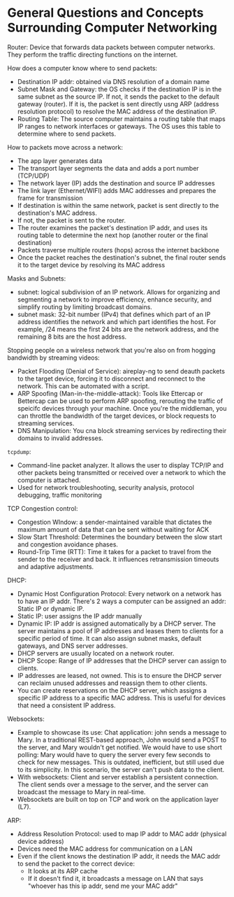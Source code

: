 # General Questions and Concepts Surrounding Computer Networking
Router: Device that forwards data packets between computer networks. They perform the traffic directing functions on the internet. 

How does a computer know where to send packets:
- Destination IP addr: obtained via DNS resolution of a domain name
- Subnet Mask and Gateway: the OS checks if the destination IP is in the same subnet as the source IP. If not, it sends the packet to the default gateway (router). If it is, the packet is sent directly usng ARP (address resolution protocol) to resolve the MAC address of the destination IP.
- Routing Table: The source computer maintains a routing table that maps IP ranges to network interfaces or gateways. The OS uses this table to determine where to send packets.

How to packets move across a network:
- The app layer generates data
- The transport layer segments the data and adds a port number (TCP/UDP)
- The network layer (IP) adds the destination and source IP addresses
- The link layer (Ethernet/WIFI) adds MAC addresses and prepares the frame for transmission
- If destination is within the same network, packet is sent directly to the destination's MAC address.
- If not, the packet is sent to the router.
- The router examines the packet's destination IP addr, and uses its routing table to determine the next hop (another router or the final destination)
- Packets traverse multiple routers (hops) across the internet backbone
- Once the packet reaches the destination's subnet, the final router sends it to the target device by resolving its MAC address

Masks and Subnets:
- subnet: logical subdivision of an IP network. Allows for organizing and segmenting a network to improve efficiency, enhance security, and simplify routing by limiting broadcast domains.
- subnet mask: 32-bit number (IPv4) that defines which part of an IP address identifies the network and which part identifies the host. For example, /24 means the first 24 bits are the network address, and the remaining 8 bits are the host address.

Stopping people on a wireless network that you're also on from hogging bandwidth by streaming videos:
- Packet Flooding (Denial of Service): aireplay-ng to send deauth packets to the target device, forcing it to disconnect and reconnect to the network. This can be automated with a script.
- ARP Spoofing (Man-in-the-middle-attack): Tools like Ettercap or Bettercap can be used to perform ARP spoofing, rerouting the traffic of speicifc devices through your machine. Once you're the middleman, you can throttle the bandwidth of the target devices, or block requests to streaming services.
- DNS Manipulation: You cna block streaming services by redirecting their domains to invalid addresses. 

`tcpdump`:
- Command-line packet analyzer. It allows the user to display TCP/IP and other packets being transmitted or received over a network to which the computer is attached.
- Used for network troubleshooting, security analysis, protocol debugging, traffic monitoring

TCP Congestion control:
- Congestion WIndow: a sender-maintained varaible that dictates the maximum amount of data that can be sent without waiting for ACK
- Slow Start Threshold: Determines the boundary between the slow start and congestion avoidance phases. 
- Round-Trip Time (RTT): Time it takes for a packet to travel from the sender to the receiver and back. It influences retransmission timeouts and adaptive adjustments.

DHCP:
- Dynamic Host Configuration Protocol: Every network on a network has to have an IP addr. There's 2 ways a computer can be assigned an addr: Static IP or dynamic IP. 
- Static IP: user assigns the IP addr manually
- Dynamic IP: IP addr is assigned automatically by a DHCP server. The server maintains a pool of IP addresses and leases them to clients for a specific period of time. It can also assign subnet masks, default gateways, and DNS server addresses.
- DHCP servers are usually located on a network router.
- DHCP Scope: Range of IP addresses that the DHCP server can assign to clients.
- IP addresses are leased, not owned. This is to ensure the DHCP server can reclaim unused addresses and reassign them to other clients.
- You can create reservations on the DHCP server, which assigns a specific IP address to a specific MAC address. This is useful for devices that need a consistent IP address.

Websockets:
- Example to showcase its use: Chat application: john sends a message to Mary. In a traditional REST-based approach, John would send a POST to the server, and Mary wouldn't get notified. We would have to use short polling: Mary would have to query the server every few seconds to check for new messages. This is outdated, inefficient, but still used due to its simplicity. In this scenario, the server can't push data to the client.
- With websockets: Client and server establish a persistent connection. The client sends over a message to the server, and the server can broadcast the message to Mary in real-time. 
- Websockets are built on top on TCP and work on the application layer (L7).

ARP:
- Address Resolution Protocol: used to map IP addr to MAC addr (physical device address)
- Devices need the MAC address for communication on a LAN
- Even if the client knows the destination IP addr, it needs the MAC addr to send the packet to the correct device:
    - It looks at its ARP cache
    - If it doesn't find it, it broadcasts a message on LAN that says "whoever has this ip addr, send me your MAC addr"